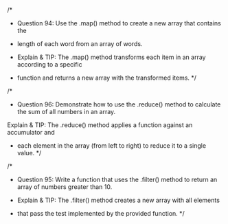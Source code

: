 /*
* Question 94: Use the .map() method to create a new array that contains the 
* length of each word from an array of words.

* Explain & TIP: The .map() method transforms each item in an array according to a specific 
* function and returns a new array with the transformed items.
*/

/*
* Question 96: Demonstrate how to use the .reduce() method to calculate the sum of all numbers in an array.

Explain & TIP: The .reduce() method applies a function against an accumulator and 
* each element in the array (from left to right) to reduce it to a single value.
*/

/*
* Question 95: Write a function that uses the .filter() method to return an array of numbers greater than 10.

* Explain & TIP: The .filter() method creates a new array with all elements 
* that pass the test implemented by the provided function.
*/